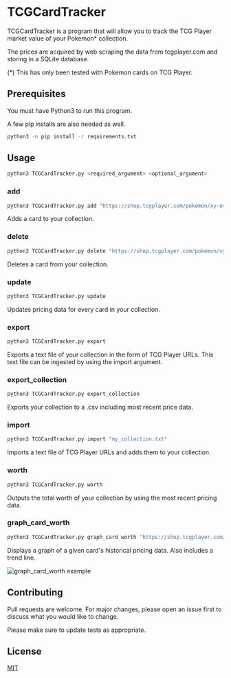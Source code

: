 # TCGCardTracker

TCGCardTracker is a program that will allow you to track the TCG Player market value of your Pokemon* collection.

The prices are acquired by web scraping the data from tcgplayer.com and storing in a SQLite database.

(*) This has only been tested with Pokemon cards on TCG Player.

## Prerequisites

You must have Python3 to run this program.

A few pip installs are also needed as well.

```bash
python3 -m pip install -r requirements.txt
```

## Usage
```bash
python3 TCGCardTracker.py <required_argument> <optional_argument>
```

### add
```bash
python3 TCGCardTracker.py add "https://shop.tcgplayer.com/pokemon/xy-evolutions/mewtwo-ex"
```
Adds a card to your collection.

### delete
```bash
python3 TCGCardTracker.py delete "https://shop.tcgplayer.com/pokemon/xy-evolutions/mewtwo-ex"
```
Deletes a card from your collection.

### update
```bash
python3 TCGCardTracker.py update
```
Updates pricing data for every card in your collection.

### export
```bash
python3 TCGCardTracker.py export
```
Exports a text file of your collection in the form of TCG Player URLs. This text file can be ingested by using the import argument.

### export_collection
```bash
python3 TCGCardTracker.py export_collection
```
Exports your collection to a .csv including most recent price data.

### import
```bash
python3 TCGCardTracker.py import "my_collection.txt"
```
Imports a text file of TCG Player URLs and adds them to your collection.

### worth
```bash
python3 TCGCardTracker.py worth
```
Outputs the total worth of your collection by using the most recent pricing data.

### graph_card_worth
```bash
python3 TCGCardTracker.py graph_card_worth "https://shop.tcgplayer.com/pokemon/xy-evolutions/mewtwo-ex"
```
Displays a graph of a given card's historical pricing data. Also includes a trend line.

![graph_card_worth example](https://i.imgur.com/VHzGVBJ.png)

## Contributing
Pull requests are welcome. For major changes, please open an issue first to discuss what you would like to change.

Please make sure to update tests as appropriate.

## License
[MIT](https://choosealicense.com/licenses/mit/)